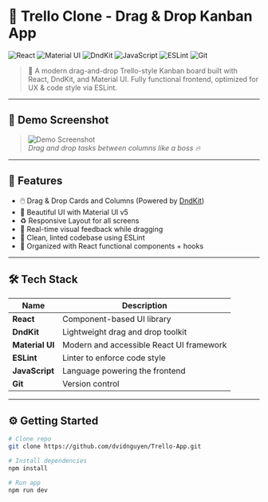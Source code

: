 # 🧩 Trello Clone - Drag & Drop Kanban App

![React](https://img.shields.io/badge/React-20232A?style=for-the-badge&logo=react&logoColor=61DAFB)
![Material UI](https://img.shields.io/badge/MUI-007FFF?style=for-the-badge&logo=mui&logoColor=white)
![DndKit](https://img.shields.io/badge/DND--Kit-%234B32C3?style=for-the-badge)
![JavaScript](https://img.shields.io/badge/JavaScript-F7DF1E?style=for-the-badge&logo=javascript&logoColor=black)
![ESLint](https://img.shields.io/badge/ESLint-4B32C3?style=for-the-badge&logo=eslint&logoColor=white)
![Git](https://img.shields.io/badge/Git-F05032?style=for-the-badge&logo=git&logoColor=white)

> 🎯 A modern drag-and-drop Trello-style Kanban board built with React, DndKit, and Material UI. Fully functional frontend, optimized for UX & code style via ESLint.

---

## 📸 Demo Screenshot

> ![Demo Screenshot](https://scontent.fsgn2-6.fna.fbcdn.net/v/t1.15752-9/494691145_3046976882127339_4892319132740143344_n.png?stp=dst-png_s843x403&_nc_cat=110&ccb=1-7&_nc_sid=0024fc&_nc_eui2=AeE7O2GXEAwkJDJX5M4bL14XNGpATSrL0zA0akBNKsvTMKRCsVarcHIfzjnHk_o2dGkxa_bjVxxY9732qHSVHpxy&_nc_ohc=cxalTs-ZPMcQ7kNvwE9yjx8&_nc_oc=AdkxAkV_Nji5I5PVwEdreU2GfzEOfYCdsooZfnWE29AQqxRfY_VWtDfKCFw_ceDJ_23n2MoPX6P2H8tn8r6uIIwP&_nc_ad=z-m&_nc_cid=0&_nc_zt=23&_nc_ht=scontent.fsgn2-6.fna&oh=03_Q7cD2QExEhbFJbNrpP8XCaHZLjzGjbHAOm68kxdNlS0TT9HIRw&oe=685C0F49)  
> _Drag and drop tasks between columns like a boss 🔥_

---

## 🚀 Features

- 🖱️ Drag & Drop Cards and Columns (Powered by [DndKit](https://dndkit.com))
- 🎨 Beautiful UI with Material UI v5
- ♻️ Responsive Layout for all screens
- 🌈 Real-time visual feedback while dragging
- 🧼 Clean, linted codebase using ESLint
- 🧠 Organized with React functional components + hooks

---

## 🛠️ Tech Stack

| Name            | Description                              |
| --------------- | ---------------------------------------- |
| **React**       | Component-based UI library               |
| **DndKit**      | Lightweight drag and drop toolkit        |
| **Material UI** | Modern and accessible React UI framework |
| **ESLint**      | Linter to enforce code style             |
| **JavaScript**  | Language powering the frontend           |
| **Git**         | Version control                          |

---

## ⚙️ Getting Started

```bash
# Clone repo
git clone https://github.com/dvidnguyen/Trello-App.git

# Install dependencies
npm install

# Run app
npm run dev
```
